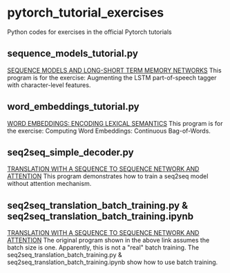 # pytorch_tutorial_exercises
Python codes for exercises in the official Pytorch tutorials

## sequence_models_tutorial.py
[SEQUENCE MODELS AND LONG-SHORT TERM MEMORY NETWORKS](https://pytorch.org/tutorials/beginner/nlp/sequence_models_tutorial.html#sphx-glr-beginner-nlp-sequence-models-tutorial-py)
This program is for the exercise: Augmenting the LSTM part-of-speech tagger with character-level features.

## word_embeddings_tutorial.py
[WORD EMBEDDINGS: ENCODING LEXICAL SEMANTICS](https://pytorch.org/tutorials/beginner/nlp/word_embeddings_tutorial.html)
This program is for the exercise: Computing Word Embeddings: Continuous Bag-of-Words.

## seq2seq_simple_decoder.py
[TRANSLATION WITH A SEQUENCE TO SEQUENCE NETWORK AND ATTENTION](https://pytorch.org/tutorials/intermediate/seq2seq_translation_tutorial.html)
This program demonstrates how to train a seq2seq model without attention mechanism.

## seq2seq_translation_batch_training.py & seq2seq_translation_batch_training.ipynb
[TRANSLATION WITH A SEQUENCE TO SEQUENCE NETWORK AND ATTENTION](https://pytorch.org/tutorials/intermediate/seq2seq_translation_tutorial.html)
The original program shown in the above link assumes the batch size is one. Apparently, this is not a "real" batch training. The seq2seq_translation_batch_training.py & seq2seq_translation_batch_training.ipynb show how to use batch training.